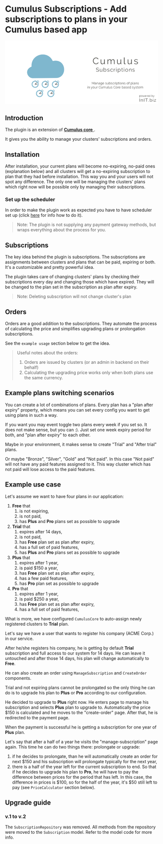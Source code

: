 # Cumulus Subscriptions - Add subscriptions to plans in your Cumulus based app
![Cumulus Subscriptions banner](https://raw.githubusercontent.com/initbiz/initbiz.github.io/master/cumulussubscriptions/assets/images/cumulus-subscriptions-banner.png)

## Introduction

The plugin is an extension of [**Cumulus core** ](https://octobercms.com/plugin/initbiz-cumuluscore).

It gives you the ability to manage your clusters' subscriptions and orders.

[//]: # (Documentation)

## Installation
After installation, your current plans will become no-expiring, no-paid ones (explanation below) and all clusters will get a no-expiring subscription to plan that they had before installation. This way you and your users will not spot any difference. The only one will be managing the clusters' plans which right now will be possible only by managing their subscriptions.

### Set up the scheduler
In order to make the plugin work as expected you have to have scheduler set up (click [here](https://octobercms.com/docs/setup/installation#crontab-setup) for info how to do it).

> Note: The plugin is not supplying any payment gateway methods, but wraps everything about the process for you.

## Subscriptions
The key idea behind the plugin is subscriptions. The subscriptions are assignments between clusters and plans that can be paid, expiring or both. It's a customizable and pretty powerful idea.

The plugin takes care of changing clusters' plans by checking their subscriptions every day and changing those which have expired. They will be changed to the plan set in the subscription as plan after expiry.

> Note: Deleting subscription will not change cluster's plan

## Orders

Orders are a good addition to the subscriptions. They automate the process of calculating the price and simplifies upgrading plans or prolongation subscriptions.

See the `example usage` section below to get the idea.

> Useful notes about the orders:
> 1. Orders are issued by clusters (or an admin in backend on their behalf)
> 1. Calculating the upgrading price works only when both plans use the same currency.

## Example plans switching scenarios
You can create a lot of combinations of plans. Every plan has a "plan after expiry" property, which means you can set every config you want to get using plans in such a way.

If you want you may event toggle two plans every week if you set so. It does not make sense, but you can :). Just set one week expiry period for both, and "plan after expiry" to each other.

Maybe in your environment, it makes sense to create "Trial" and "After trial" plans.

Or maybe "Bronze", "Silver", "Gold" and "Not paid". In this case "Not paid" will not have any paid features assigned to it. This way cluster which has not paid will lose access to the paid features.

## Example use case
Let's assume we want to have four plans in our application:

1. **Free** that
   1. is not expiring,
   1. is not paid,
   1. has **Plus** and **Pro** plans set as possible to upgrade
1. **Trial** that
   1. expires after 14 days,
   1. is not paid,
   1. has **Free** plan set as plan after expiry,
   1. has a full set of paid features,
   1. has **Plus** and **Pro** plans set as possible to upgrade
1. **Plus** that
   1. expires after 1 year,
   1. is paid $150 a year,
   1. has **Free** plan set as plan after expiry,
   1. has a few paid features,
   1. has **Pro** plan set as possible to upgrade
1. **Pro** that
   1. expires after 1 year,
   1. is paid $250 a year,
   1. has **Free** plan set as plan after expiry,
   1. has a full set of paid features,

What is more, we have configured `CumulusCore` to auto-assign newly registered clusters to **Trial** plan.

Let's say we have a user that wants to register his company (ACME Corp.) in our service.

After he/she registers his company, he is getting by default **Trial** subscription and full access to our system for 14 days. He can leave it untouched and after those 14 days, his plan will change automatically to **Free**.

He can also create an order using `ManageSubscription` and `CreateOrder` components.

Trial and not expiring plans cannot be prolongated so the only thing he can do is to upgrade his plan to **Plus** or **Pro** according to our configuration.

He decided to upgrade to **Plus** right now. He enters page to manage his subscription and selects **Plus** plan to upgrade to. Automatically the price $150 is calculated and he moves to the "create-order" page. After that, he is redirected to the payment page.

When the payment is successful he is getting a subscription for one year of **Plus** plan.

Let's say that after a half of a year he visits the "manage-subscription" page again. This time he can do two things there: prolongate or upgrade:

1. if he decides to prolongate, than he will automatically create an order for next $150 and his subscription will prolongate typically for the next year,
1. there is a half of the year left for the current subscription to end. So that if he decides to upgrade his plan to **Pro**, he will have to pay the difference between prices for the period that has left. In this case, the difference in prices is $100, so for the half of the year, it's $50 still left to pay (see `PriceCalculator` section below).

## Upgrade guide

### v.1 to v.2

The `SubscriptionRepository` was removed. All methods from the repository were moved to the `Subscription` model. Refer to the model code for more info.

